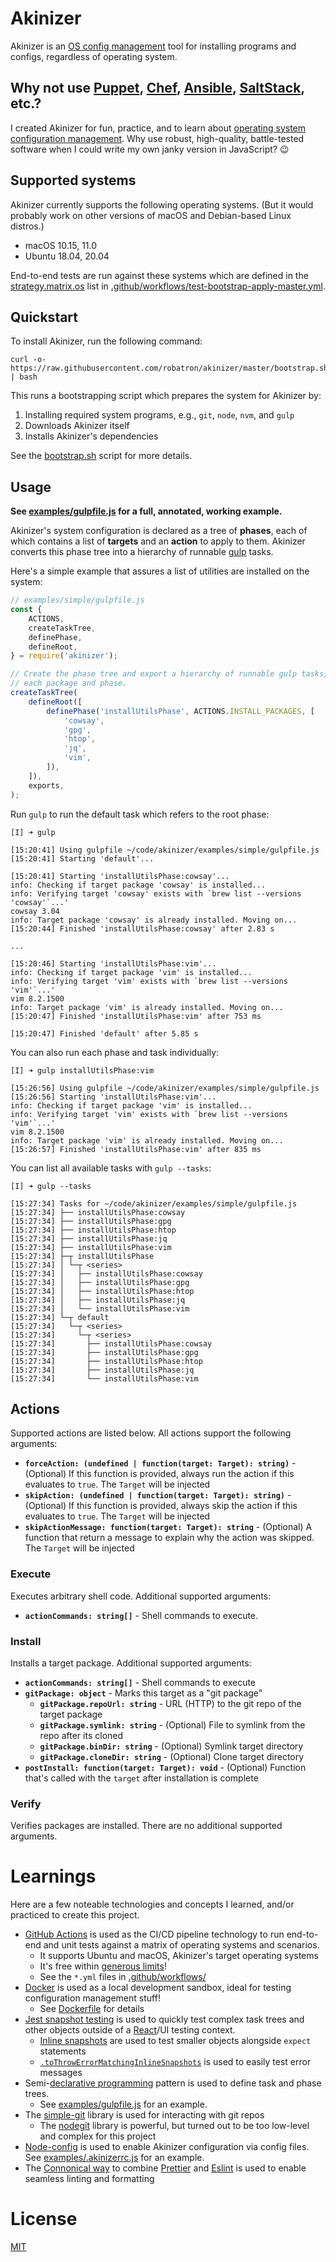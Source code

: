 # Akinizer

Akinizer is an [OS config management](https://en.wikipedia.org/wiki/Configuration_management#Operating_System_configuration_management) tool for installing programs and configs, regardless of operating system.

## Why not use [Puppet](https://puppet.com/), [Chef](https://www.chef.io/), [Ansible](https://www.ansible.com/), [SaltStack](https://www.saltstack.com/), etc.?

I created Akinizer for fun, practice, and to learn about [operating system configuration management](https://en.wikipedia.org/wiki/Configuration_management#Operating_System_configuration_management). Why use robust, high-quality, battle-tested software when I could write my own janky version in JavaScript? 😉

## Supported systems

Akinizer currently supports the following operating systems. (But it would probably work on other versions of macOS and Debian-based Linux distros.)

-   macOS 10.15, 11.0
-   Ubuntu 18.04, 20.04

End-to-end tests are run against these systems which are defined in the [strategy.matrix.os](https://docs.github.com/en/free-pro-team@latest/actions/reference/workflow-syntax-for-github-actions#jobsjob_idstrategymatrix) list in [.github/workflows/test-bootstrap-apply-master.yml](.github/workflows/test-bootstrap-apply-master.yml).

## Quickstart

To install Akinizer, run the following command:

    curl -o- https://raw.githubusercontent.com/robatron/akinizer/master/bootstrap.sh | bash

This runs a bootstrapping script which prepares the system for Akinizer by:

1. Installing required system programs, e.g., `git`, `node`, `nvm`, and `gulp`
2. Downloads Akinizer itself
3. Installs Akinizer's dependencies

See the [bootstrap.sh](bootstrap.sh) script for more details.

## Usage

**See [examples/gulpfile.js]() for a full, annotated, working example.**

Akinizer's system configuration is declared as a tree of **phases**, each of which contains a list of **targets** and an **action** to apply to them. Akinizer converts this phase tree into a hierarchy of runnable [gulp](https://gulpjs.com/) tasks.

Here's a simple example that assures a list of utilities are installed on the system:

```js
// examples/simple/gulpfile.js
const {
    ACTIONS,
    createTaskTree,
    definePhase,
    defineRoot,
} = require('akinizer');

// Create the phase tree and export a hierarchy of runnable gulp tasks, one for
// each package and phase.
createTaskTree(
    defineRoot([
        definePhase('installUtilsPhase', ACTIONS.INSTALL_PACKAGES, [
            'cowsay',
            'gpg',
            'htop',
            'jq',
            'vim',
        ]),
    ]),
    exports,
);
```

Run `gulp` to run the default task which refers to the root phase:

```log
[I] ➜ gulp

[15:20:41] Using gulpfile ~/code/akinizer/examples/simple/gulpfile.js
[15:20:41] Starting 'default'...

[15:20:41] Starting 'installUtilsPhase:cowsay'...
info: Checking if target package 'cowsay' is installed...
info: Verifying target 'cowsay' exists with `brew list --versions 'cowsay'`...'
cowsay 3.04
info: Target package 'cowsay' is already installed. Moving on...
[15:20:44] Finished 'installUtilsPhase:cowsay' after 2.83 s

...

[15:20:46] Starting 'installUtilsPhase:vim'...
info: Checking if target package 'vim' is installed...
info: Verifying target 'vim' exists with `brew list --versions 'vim'`...'
vim 8.2.1500
info: Target package 'vim' is already installed. Moving on...
[15:20:47] Finished 'installUtilsPhase:vim' after 753 ms

[15:20:47] Finished 'default' after 5.85 s
```

You can also run each phase and task individually:

```log
[I] ➜ gulp installUtilsPhase:vim

[15:26:56] Using gulpfile ~/code/akinizer/examples/simple/gulpfile.js
[15:26:56] Starting 'installUtilsPhase:vim'...
info: Checking if target package 'vim' is installed...
info: Verifying target 'vim' exists with `brew list --versions 'vim'`...'
vim 8.2.1500
info: Target package 'vim' is already installed. Moving on...
[15:26:57] Finished 'installUtilsPhase:vim' after 835 ms
```

You can list all available tasks with `gulp --tasks`:

```log
[I] ➜ gulp --tasks

[15:27:34] Tasks for ~/code/akinizer/examples/simple/gulpfile.js
[15:27:34] ├── installUtilsPhase:cowsay
[15:27:34] ├── installUtilsPhase:gpg
[15:27:34] ├── installUtilsPhase:htop
[15:27:34] ├── installUtilsPhase:jq
[15:27:34] ├── installUtilsPhase:vim
[15:27:34] ├─┬ installUtilsPhase
[15:27:34] │ └─┬ <series>
[15:27:34] │   ├── installUtilsPhase:cowsay
[15:27:34] │   ├── installUtilsPhase:gpg
[15:27:34] │   ├── installUtilsPhase:htop
[15:27:34] │   ├── installUtilsPhase:jq
[15:27:34] │   └── installUtilsPhase:vim
[15:27:34] └─┬ default
[15:27:34]   └─┬ <series>
[15:27:34]     └─┬ <series>
[15:27:34]       ├── installUtilsPhase:cowsay
[15:27:34]       ├── installUtilsPhase:gpg
[15:27:34]       ├── installUtilsPhase:htop
[15:27:34]       ├── installUtilsPhase:jq
[15:27:34]       └── installUtilsPhase:vim
```

## Actions

Supported actions are listed below. All actions support the following arguments:

-   **`forceAction: (undefined | function(target: Target): string)`** - (Optional) If this function is provided, always run the action if this evaluates to `true`. The `Target` will be injected
-   **`skipAction: (undefined | function(target: Target): string)`** - (Optional) If this function is provided, always skip the action if this evaluates to `true`. The `Target` will be injected
-   **`skipActionMessage: function(target: Target): string`** - (Optional) A function that return a message to explain why the action was skipped. The `Target` will be injected

### Execute

Executes arbitrary shell code. Additional supported arguments:

-   **`actionCommands: string[]`** - Shell commands to execute.

### Install

Installs a target package. Additional supported arguments:

-   **`actionCommands: string[]`** - Shell commands to execute
-   **`gitPackage: object`** - Marks this target as a "git package"
    -   **`gitPackage.repoUrl: string`** - URL (HTTP) to the git repo of the target package
    -   **`gitPackage.symlink: string`** - (Optional) File to symlink from the repo after its cloned
    -   **`gitPackage.binDir: string`** - (Optional) Symlink target directory
    -   **`gitPackage.cloneDir: string`** - (Optional) Clone target directory
-   **`postInstall: function(target: Target): void`** - (Optional) Function that's called with the `target` after installation is complete

### Verify

Verifies packages are installed. There are no additional supported arguments.

# Learnings

Here are a few noteable technologies and concepts I learned, and/or practiced to create this project.

-   [GitHub Actions](https://github.com/features/actions) is used as the CI/CD pipeline technology to run end-to-end and unit tests against a matrix of operating systems and scenarios.
    -   It supports Ubuntu and macOS, Akinizer's target operating systems
    -   It's free within [generous limits](https://docs.github.com/en/free-pro-team@latest/actions/reference/usage-limits-billing-and-administration#usage-limits)!
    -   See the `*.yml` files in [.github/workflows/]()
-   [Docker](https://www.docker.com/) is used as a local development sandbox, ideal for testing configuration management stuff!
    -   See [Dockerfile]() for details
-   [Jest snapshot testing](https://jestjs.io/docs/en/snapshot-testing) is used to quickly test complex task trees and other objects outside of a [React](https://reactjs.org/)/UI testing context.
    -   [Inline snapshots](https://jestjs.io/docs/en/snapshot-testing#inline-snapshots) are used to test smaller objects alongside `expect` statements
    -   [`.toThrowErrorMatchingInlineSnapshots`](https://jestjs.io/docs/en/expect#tothrowerrormatchinginlinesnapshotinlinesnapshot) is used to easily test error messages
-   Semi-[declarative programming](https://en.wikipedia.org/wiki/Declarative_programming) pattern is used to define task and phase trees.
    -   See [examples/gulpfile.js]() for an example.
-   The [simple-git](https://github.com/steveukx/git-js#readme) library is used for interacting with git repos
    -   The [nodegit](https://www.nodegit.org/) library is powerful, but turned out to be too low-level and complex for this project
-   [Node-config](https://github.com/lorenwest/node-config) is used to enable Akinizer configuration via config files. See [examples/.akinizerrc.js]() for an example.
-   The [Connonical way](https://prettier.io/docs/en/integrating-with-linters.html) to combine [Prettier](https://prettier.io/) and [Eslint](https://eslint.org/) is used to enable seamless linting and formatting

# License

[MIT](./LICENSE)
